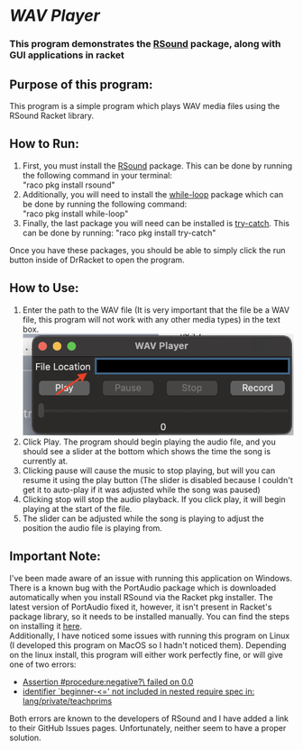 # **_WAV Player_**
### This program demonstrates the [RSound](https://docs.racket-lang.org/rsound/index.html) package, along with GUI applications in racket

## Purpose of this program:
This program is a simple program which plays WAV media files using the RSound Racket library.

## How to Run:
1. First, you must install the [RSound](https://docs.racket-lang.org/rsound/index.html) package. This can be done by running the following command in your terminal:<br>	"raco pkg install rsound"<br>
2. Additionally, you will need to install the [while-loop](https://docs.racket-lang.org/dyoo-while-loop/index.html) package which can be done by running the following command:<br>"raco pkg install while-loop"<br>
3. Finally, the last package you will need can be installed is  [try-catch](https://docs.racket-lang.org/try-catch/index.html). This can be done by running: "raco pkg install try-catch"

Once you have these packages, you should be able to simply click the run button inside of DrRacket to open the program.

## How to Use:
1. Enter the path to the WAV file (It is very important that the file be a WAV file, this program will not work with any other media types) in the text box.![](image/1.png)
2. Click Play. The program should begin playing the audio file, and you should see a slider at the bottom which shows the time the song is currently at.
3. Clicking pause will cause the music to stop playing, but will you can resume it using the play button (The slider is disabled because I couldn't get it to auto-play if it was adjusted while the song was paused)
4. Clicking stop will stop the audio playback. If you click play, it will begin playing at the start of the file.
5. The slider can be adjusted while the song is playing to adjust the position the audio file is playing from.

## Important Note:
I've been made aware of an issue with running this application on Windows. There is a known bug with the PortAudio package which is downloaded automatically when you install RSound via the Racket pkg installer. The latest version of PortAudio fixed it, however, it isn't present in Racket's package library, so it needs to be installed manually. You can find the steps on installing it [here](https://www.portaudio.com/).<br>Additionally, I have noticed some issues with running this program on Linux (I developed this program on MacOS so I hadn't noticed them). Depending on the linux install, this program will either work perfectly fine, or will give one of two errors:

* [Assertion #<procedure:negative?\> failed on 0.0](https://github.com/jbclements/RSound/issues/47)
* [identifier `beginner-<=' not included in nested require spec in: lang/private/teachprims](https://github.com/jbclements/RSound/issues/51)

Both errors are known to the developers of RSound and I have added a link to their GitHub Issues pages. Unfortunately, neither seem to have a proper solution.